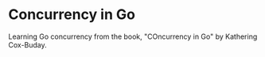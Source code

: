 # Concurrency in Go

Learning Go concurrency from the book, "COncurrency in Go" by Kathering Cox-Buday.